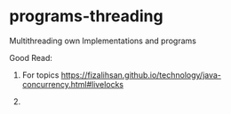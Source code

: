 # programs-threading
Multithreading own Implementations and programs

Good Read:

1. For topics
https://fizalihsan.github.io/technology/java-concurrency.html#livelocks

2. 